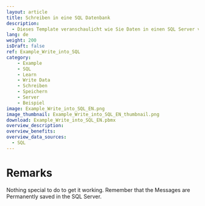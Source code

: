 ```yaml
---
layout: article
title: Schreiben in eine SQL Datenbank
description: 
  - Dieses Template veranschaulicht wie Sie Daten in einen SQL Server von Ihrem Peakboard aus schreiben können.
lang: de
weight: 200
isDraft: false
ref: Example_Write_into_SQL
category:
    - Example
    - SQL
    - Learn
    - Write Data
    - Schreiben
    - Speichern
    - Server
    - Beispiel
image: Example_Write_into_SQL_EN.png
image_thumbnail: Example_Write_into_SQL_EN_thumbnail.png
download: Example_Write_into_SQL_EN.pbmx
overview_description:
overview_benefits:
overview_data_sources: 
  - SQL
---
```

# Remarks
Nothing special to do to get it working. Remember that the Messages are Permanently saved in the SQL Server.